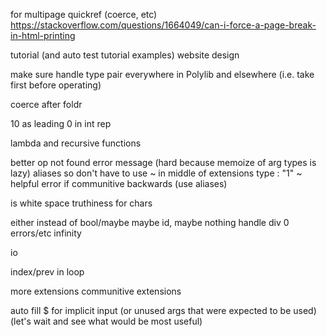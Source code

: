 for multipage quickref (coerce, etc)
https://stackoverflow.com/questions/1664049/can-i-force-a-page-break-in-html-printing

tutorial (and auto test tutorial examples)
website design

make sure handle type pair everywhere in Polylib and elsewhere (i.e. take first before operating)

coerce after foldr

10 as leading 0 in int rep

lambda and recursive functions

better op not found error message (hard because memoize of arg types is lazy)
aliases so don't have to use ~ in middle of extensions type : "1" ~
helpful error if communitive backwards (use aliases)

is white space truthiness for chars

either instead of bool/maybe
maybe id, maybe nothing
handle div 0 errors/etc
infinity

io

index/prev in loop

more extensions
	communitive extensions

auto fill $ for implicit input (or unused args that were expected to be used) (let's wait and see what would be most useful)
